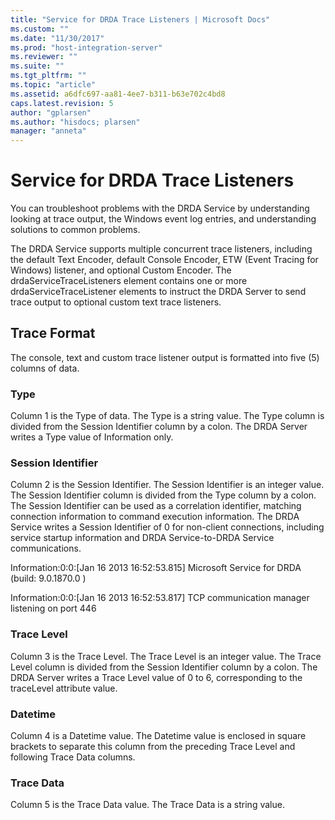 ```yaml
---
title: "Service for DRDA Trace Listeners | Microsoft Docs"
ms.custom: ""
ms.date: "11/30/2017"
ms.prod: "host-integration-server"
ms.reviewer: ""
ms.suite: ""
ms.tgt_pltfrm: ""
ms.topic: "article"
ms.assetid: a6dfc697-aa81-4ee7-b311-b63e702c4bd8
caps.latest.revision: 5
author: "gplarsen"
ms.author: "hisdocs; plarsen"
manager: "anneta"
---
```

# Service for DRDA Trace Listeners
You can troubleshoot problems with the DRDA Service by understanding looking at trace output, the Windows event log entries, and understanding solutions to common problems.  
  
 The DRDA Service supports multiple concurrent trace listeners, including the default Text Encoder, default Console Encoder, ETW (Event Tracing for Windows) listener, and optional Custom Encoder. The drdaServiceTraceListeners element contains one or more drdaServiceTraceListener elements to instruct the DRDA Server to send trace output to optional custom text trace listeners.  
  
## Trace Format  
 The console, text and custom trace listener output is formatted into five (5) columns of data.  
  
### Type  
 Column 1 is the Type of data. The Type is a string value. The Type column is divided from the Session Identifier column by a colon. The DRDA Server writes a Type value of Information only.  
  
### Session Identifier  
 Column 2 is the Session Identifier. The Session Identifier is an integer value. The Session Identifier column is divided from the Type column by a colon. The Session Identifier can be used as a correlation identifier, matching connection information to command execution information. The DRDA Service writes a Session Identifier of 0 for non-client connections, including service startup information and DRDA Service-to-DRDA Service communications.  
  
 Information:0:0:[Jan 16 2013 16:52:53.815] Microsoft Service for DRDA (build: 9.0.1870.0 )  
  
 Information:0:0:[Jan 16 2013 16:52:53.817] TCP communication manager listening on port 446  
  
### Trace Level  
 Column 3 is the Trace Level. The Trace Level is an integer value. The Trace Level column is divided from the Session Identifier column by a colon. The DRDA Server writes a Trace Level value of 0 to 6, corresponding to the traceLevel attribute value.  
  
### Datetime  
 Column 4 is a Datetime value. The Datetime value is enclosed in square brackets to separate this column from the preceding Trace Level and following Trace Data columns.  
  
### Trace Data  
 Column 5 is the Trace Data value. The Trace Data is a string value.